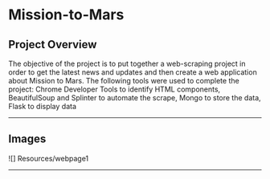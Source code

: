 # Mission-to-Mars

## Project Overview 

The objective of the project is to put together a web-scraping project in order to get the latest news and updates and then create a web application about Mission to Mars. The following tools were used to complete the project: Chrome Developer Tools to identify HTML components, BeautifulSoup and Splinter to automate the scrape, Mongo to store the data, Flask to display data

---
## Images

![] Resources/webpage1

---
